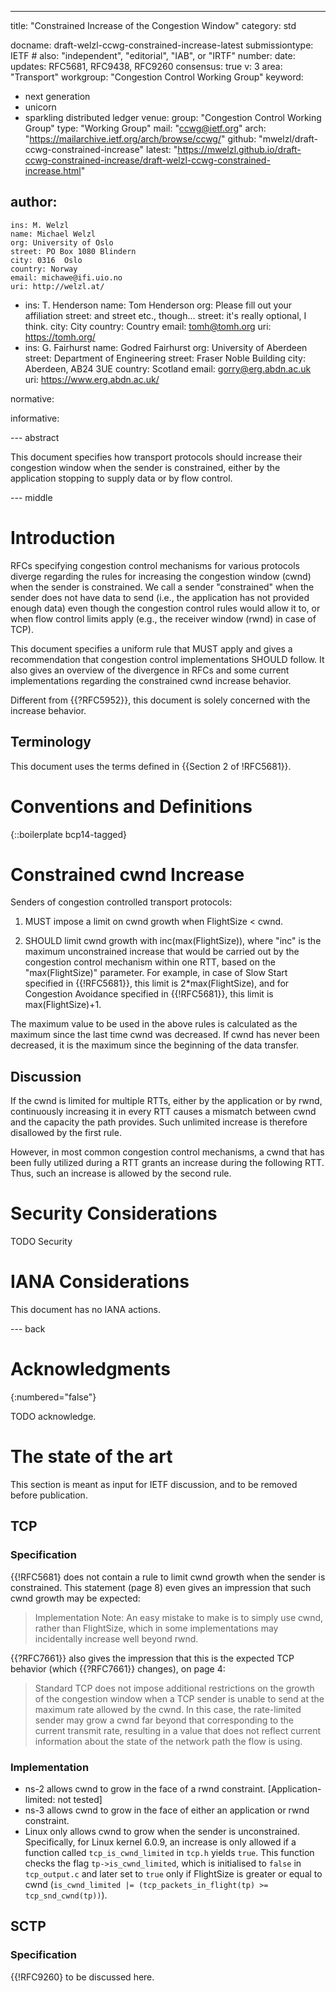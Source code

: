 ---
title: "Constrained Increase of the Congestion Window"
category: std

docname: draft-welzl-ccwg-constrained-increase-latest
submissiontype: IETF  # also: "independent", "editorial", "IAB", or "IRTF"
number:
date:
updates: RFC5681, RFC9438, RFC9260
consensus: true
v: 3
area: "Transport"
workgroup: "Congestion Control Working Group"
keyword:
 - next generation
 - unicorn
 - sparkling distributed ledger
venue:
  group: "Congestion Control Working Group"
  type: "Working Group"
  mail: "ccwg@ietf.org"
  arch: "https://mailarchive.ietf.org/arch/browse/ccwg/"
  github: "mwelzl/draft-ccwg-constrained-increase"
  latest: "https://mwelzl.github.io/draft-ccwg-constrained-increase/draft-welzl-ccwg-constrained-increase.html"

author:
  -
    ins: M. Welzl
    name: Michael Welzl
    org: University of Oslo
    street: PO Box 1080 Blindern
    city: 0316  Oslo
    country: Norway
    email: michawe@ifi.uio.no
    uri: http://welzl.at/
  -
    ins: T. Henderson
    name: Tom Henderson
    org: Please fill out your affiliation
    street: and street etc., though...
    street: it's really optional, I think.
    city: City
    country: Country
    email: tomh@tomh.org
    uri: https://tomh.org/
  -
    ins: G. Fairhurst
    name: Godred Fairhurst
    org: University of Aberdeen
    street: Department of Engineering
    street: Fraser Noble Building
    city: Aberdeen, AB24 3UE
    country: Scotland
    email: gorry@erg.abdn.ac.uk
    uri: https://www.erg.abdn.ac.uk/

normative:

informative:


--- abstract

This document specifies how transport protocols should increase their congestion window when the sender is constrained, either by the application stopping to supply data or by flow control.


--- middle

# Introduction

RFCs specifying congestion control mechanisms for various protocols diverge regarding the rules for increasing the congestion window (cwnd) when the sender is constrained. We call a sender "constrained" when the sender does not have data to send (i.e., the application has not provided enough data) even though the congestion control rules would allow it to, or when flow control limits apply (e.g., the receiver window (rwnd) in case of TCP).

This document specifies a uniform rule that MUST apply and gives a recommendation that congestion control implementations SHOULD follow.
It also gives an overview of the divergence in RFCs and some current implementations regarding the constrained cwnd increase behavior.

Different from {{?RFC5952}}, this document is solely concerned with the increase behavior.

## Terminology

This document uses the terms defined in {{Section 2 of !RFC5681}}.

# Conventions and Definitions

{::boilerplate bcp14-tagged}


# Constrained cwnd Increase

Senders of congestion controlled transport protocols:

1. MUST impose a limit on cwnd growth when FlightSize < cwnd.

2. SHOULD limit cwnd growth with inc(max(FlightSize)), where "inc" is the maximum unconstrained increase that would be carried out by the congestion control mechanism within one RTT, based on the "max(FlightSize)" parameter. For example, in case of Slow Start specified in {{!RFC5681}}, this limit is 2*max(FlightSize), and for Congestion Avoidance specified in {{!RFC5681}}, this limit is max(FlightSize)+1.

The maximum value to be used in the above rules is calculated as the maximum since the last time cwnd was decreased. If cwnd has never been decreased, it is the maximum since the beginning of the data transfer.

## Discussion

If the cwnd is limited for multiple RTTs, either by the application or by rwnd, continuously increasing it in every RTT causes a mismatch between cwnd and the capacity the path provides. Such unlimited increase is therefore disallowed by the first rule.

However, in most common congestion control mechanisms, a cwnd that has been fully utilized during a RTT grants an increase during the following RTT. Thus, such an increase is allowed by the second rule.


# Security Considerations

TODO Security


# IANA Considerations

This document has no IANA actions.


--- back

# Acknowledgments
{:numbered="false"}

TODO acknowledge.


# The state of the art

This section is meant as input for IETF discussion, and to be removed before publication.

## TCP

### Specification

{{!RFC5681} does not contain a rule to limit cwnd growth when the sender is constrained. This statement (page 8) even gives an impression that such cwnd growth may be expected:

>Implementation Note: An easy mistake to make is to simply use cwnd, rather than FlightSize, which in some implementations may incidentally increase well beyond rwnd.

{{?RFC7661}} also gives the impression that this is the expected TCP behavior (which {{?RFC7661}} changes), on page 4:

>Standard TCP does not impose additional restrictions on the growth of
the congestion window when a TCP sender is unable to send at the
maximum rate allowed by the cwnd. In this case, the rate-limited
sender may grow a cwnd far beyond that corresponding to the current
transmit rate, resulting in a value that does not reflect current
information about the state of the network path the flow is using.

### Implementation

- ns-2 allows cwnd to grow in the face of a rwnd constraint. [Application-limited: not tested]
- ns-3 allows cwnd to grow in the face of either an application or rwnd constraint.
- Linux only allows cwnd to grow when the sender is unconstrained. Specifically, for Linux kernel 6.0.9, an increase is only allowed if a function called `tcp_is_cwnd_limited` in `tcp.h` yields `true`. This function checks the flag `tp->is_cwnd_limited`, which is initialised to `false` in `tcp_output.c` and later set to `true` only if FlightSize is greater or equal to cwnd (`is_cwnd_limited |= (tcp_packets_in_flight(tp) >= tcp_snd_cwnd(tp))`).

## SCTP

### Specification

{{!RFC9260} to be discussed here.
